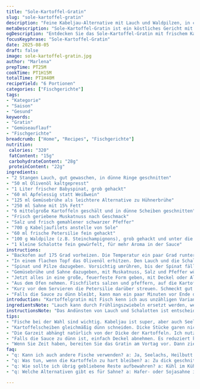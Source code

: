 ```yaml
---
title: "Sole-Kartoffel-Gratin"
slug: "sole-kartoffel-gratin"
description: "Feine Kabeljau-Alternative mit Lauch und Waldpilzen, in cremiger Sauce mit gedünsteten Spinatblättern und einer Prise Muskat, im Ofen langsam gegart, bis Kartoffeln weich sind und Fisch zart zerfällt. Verzicht auf klassischen Wein, stattdessen leichter Apfelessig für Tiefe. Die Butter wird durch Olivenöl ersetzt, ergibt harmonischen Geschmack ohne zu schwer zu werden. Voller Geschmack, ohne Mehl oder Eier, kein Gluten, keine Nüsse. Eine Variante, die für Kenner Alternativen zum Standard bietet und Tricks zeigt, den Gargrad der Kartoffeln und des Fisches sicher zu überprüfen."
metaDescription: "Sole-Kartoffel-Gratin ist ein köstliches Gericht mit Kabeljau, Lauch und Waldpilzen, vereinbart in einer cremigen Sauce."
ogDescription: "Entdecken Sie das Sole-Kartoffel-Gratin mit frischem Kabeljau, zartem Lauch und aromatischen Waldpilzen für ein besonderes Essen."
focusKeyphrase: "Sole-Kartoffel-Gratin"
date: 2025-08-05
draft: false
image: sole-kartoffel-gratin.jpg
author: "Marlena"
prepTime: PT25M
cookTime: PT1H15M
totalTime: PT1H40M
recipeYield: "6 Portionen"
categories: ["Fischgerichte"]
tags:
- "Kategorie"
- "Saison"
- "Gesund"
keywords:
- "Gratin"
- "Gemüseauflauf"
- "Fischgerichte"
breadcrumb: ["Home", "Recipes", "Fischgerichte"]
nutrition: 
 calories: "320"
 fatContent: "15g"
 carbohydrateContent: "28g"
 proteinContent: "22g"
ingredients:
- "2 Stangen Lauch, gut gewaschen, in dünne Ringe geschnitten"
- "50 ml Olivenöl kaltgepresst"
- "1 Liter frischer Babyspinat, grob gehackt"
- "60 ml Apfelessig statt Weißwein"
- "125 ml Gemüsebrühe als leichtere Alternative zu Hühnerbrühe"
- "250 ml Sahne mit 15% Fett"
- "6 mittelgroße Kartoffeln geschält und in dünne Scheiben geschnitten"
- "Frisch geriebene Muskatnuss nach Geschmack"
- "Salz und frisch gemahlener schwarzer Pfeffer"
- "700 g Kabeljaufilets anstelle von Sole"
- "60 ml frische Petersilie fein gehackt"
- "100 g Waldpilze (z.B. Steinchampignons), grob gehackt und unter die Spinatmischung"
- "1 kleine Schalotte fein gewürfelt, für mehr Aroma in der Sauce"
instructions:
- "Backofen auf 175 Grad vorheizen. Die Temperatur ein paar Grad runter, nie zu heiß, sonst trocknet das Ganze aus."
- "In einem flachen Topf das Olivenöl erhitzen. Den Lauch und die Schalotten darin bei mittlerer Hitze andünsten, fünf bis sieben Minuten, bis sie glasig sind, aber nicht braun. Wichtiger Punkt: Nicht zu heiß, sonst karamellisieren sie zu schnell und werden bitter."
- "Spinat und Pilze dazugeben. Vorsichtig umrühren, bis der Spinat fällt und die Pilze etwas Farbe bekommen, circa drei bis fünf Minuten. Dann den Apfelessig einrühren und kurz einkochen, um die Säure abzumildern."
- "Gemüsebrühe und Sahne dazugeben, mit Muskatnuss, Salz und Pfeffer würzen. Aufkochen lassen. Dann die Kartoffelscheiben unterheben, alles gut vermischen, damit jede Scheibe etwas Flüssigkeit abbekommt."
- "Jetzt alles in eine große, feuerfeste Form geben, mit Deckel oder Alufolie bedecken. In den Ofen schieben. Ca. 35 bis 45 Minuten backen, je nachdem wie dick die Kartoffelscheiben sind. Tipp: Mit einer Gabel zwischendurch testen, Kartoffeln sollten fast weich sein, aber nicht zerfallen."
- "Aus dem Ofen nehmen. Fischfilets salzen und pfeffern, auf die Kartoffel-Gemüse-Mischung legen. Offen zurück in den Ofen geben und weitere 15 bis 20 Minuten garen, bis der Fisch leicht schuppig und durch ist. Nicht zu lange, sonst wird er trocken."
- "Kurz vor dem Servieren die Petersilie darüber streuen. Schmeckt gut mit einem frischen grünen Salat und knusprigem Baguette."
- "Falls die Sauce zu dünn bleibt, kann man ein paar Minuten vor Ende der Garzeit den Deckel abnehmen und den Auflauf offen ziehen lassen, so reduziert sich die Flüssigkeit etwas und die Oberfläche bekommt einen angenehmen Glanz."
introduction: "Kartoffelgratin mit Fisch kenn ich aus unzähligen Varianten, doch die Zugabe von Lauch und Waldpilzen bringt Tiefe, die oft fehlt. Apfelessig ersetzt Weißwein, bringt Säure und Wärme, ohne den Geschmack zu dominieren. Für die richtige Konsistenz der Kartoffeln achte ich auf dünne Scheiben und genug Zeit im Ofen – sie müssen fast durch sein, bevor der Fisch draufkommt, sonst sind die Texturen unausgeglichen. Mein Trick: Immer noch etwas Creme dazugeben, damit nichts austrocknet. Ein Klassiker wird hier leicht abgewandelt, um Heftrigkeit zu vermeiden und ein leichteres Gericht auf den Tisch zu bringen. War früher skeptisch, was Gemüse wie Pilze in so einem Gericht angeht, aber das funktioniert hervorragend, gibt erdige Noten und feuchte Balance."
ingredientsNote: "Lauch kann durch Frühlingszwiebeln ersetzt werden, wenn keine zur Hand sind – Geschmack etwas frischer, weniger süß. Für die Sahne tut es auch eine vegane Alternative, etwa Hafer- oder Sojasahne, wenn Milchprodukte gemieden werden. Statt Kabeljau funktioniert auch Seelachs oder Heilbutt. Fein gewürfelte Schalotten gegen Zwiebeln tauschen spart Zeit, aber gibt weniger Süße. Die Kartoffeln schäle unbedingt dünn – dicke Schalen beeinträchtigen den Garpunkt und machen das Mundgefühl holprig. Pilze frisch, gut sauber gebürstet, nicht gewaschen, da verlieren sie Aroma und Wasser zieht ins Gericht. Olivenöl gibt gesündere Fettsäuren als Butter, geschmacklich neutralisiert es nicht, gibt fruchtige Noten."
instructionsNote: "Das Andünsten von Lauch und Schalotten ist entscheidend – glasig, weich, aber nicht braun, das bringt Süße ohne Bitterkeit. Spinat und Pilze gib früh dazu, damit Flüssigkeit austritt und eine sämige Basis entsteht. Apfelessig erst nach dem Gurken des Spinats zugeben, damit die Säure sanft bleibt. Kartoffelscheiben sollten gleichmäßig dünn geschnitten sein, damit sie gleichzeitig garen können – zu dick oder ungleich und Teile bleiben hart. Deckel hilft Feuchtigkeit zu halten, ohne ihn kocht die Flüssigkeit zu schnell weg und Kartoffeln trocknen aus. Vor dem finalen Fisch-Auflegen sicher sein, dass die Kartoffeln fast gar sind, sonst ergibt es keinen Spaß. Fisch nur leicht würzen, sein Eigengeschmack soll glänzen. Im letzten Backabschnitt aufpassen, nicht zu trocken garen. Abschließend frische Petersilie sorgt für Farbe und Aroma, nicht zu früh zugeben, sonst verliert sie Farbe."
tips:
- "Fische bei der Wahl sind wichtig. Kabeljau ist super, aber auch Seelachs passt gut. Frische oder tiefgefrorene Varianten? Beide funktionieren. Lauch gut waschen. Er kann dreckig sein, beim Schneiden saftet er viel. Beim Andünsten aufpassen, dass er nicht zu braun wird. Das gibt Bitterkeit. Petersilie erst ganz zum Schluss dazu, um die Farbe zu bewahren."
- "Kartoffelscheiben gleichmäßig dünn schneiden. Dicke Stücke garen nicht gleich. Wenn Sie eine Mandoline haben, nutzen Sie sie. Wenn nicht, mit einem scharfen Messer. Vor allem keine dicken Krusten lassen. Gemüsebrühe für weniger Kalorien. Es geht auch mit Wasser, aber dann wenig Geschmack. Flüssigkeit kurz eindicken lassen vor dem Fisch auflegen, damit alles harmonisch bleibt."
- "Die Garzeit abhängt natürlich von der Dicke der Kartoffeln. Ich nutze eine Gabel, um zwischendurch zu testen. Wenn fast weich, zur Ruhe bringen, bevor der Fisch kommt. Die Zugabe von Apfelessig ist genial, bringt Säure, aber dominiert nicht den Fisch. Beim Fisch genau aufpassen, garen, nicht übergaren. Wenn Fisch aussieht, dass er etwas glänzt, ist er meist perfekt."
- "Falls die Sauce zu dünn ist, einfach Deckel abnehmen. Es reduziert kurz vor Schluss die Flüssigkeit. Kartoffeln so bleiben saftig. Aber aufpassen, dass sie nicht zu trocken werden. Auch wenn die Kartoffeln nicht den perfekten Gargrad haben, wird das hinbekommen. Unter Umständen etwas Wasser oder Brühe nach Schütten in der letzten Phase, um alles geschmeidig zu halten."
- "Wenn Sie Zeit haben, bereiten Sie das Gratin am Vortag vor. Dann zieht es besser durch, die Aromen vereinen sich. Aufwärmen ist dann leicht, im Ofen einfach kurz garen. Küchen sind manchmal chaotisch, daher kann es besser sein, einige Zutaten bereits vorbereitet zu haben. Aus Erfahrung kann auch das Kochen mehr Spaß machen, weniger Stress."
faq:
- "q: Kann ich auch andere Fische verwenden? a: Ja, Seelachs, Heilbutt sind gute Optionen. Immer auf Frische achten. Fische sollten nicht drücken. Dicke Fischstücke brauchen mehr Zeit. Manchmal gewürzt lassen, manchmal nicht, abhängig vom Gericht."
- "q: Was tun, wenn die Kartoffeln zu hart bleiben? a: Zu dick geschnitten? Dann länger dämpfen. Oder auf die Menge der Kochflüssigkeit achten. Ggf. vorher wenig vorgekocht. Feuchtigkeit hilft, die Textur weich zu machen."
- "q: Wie sollte ich übrig gebliebene Reste aufbewahren? a: Kühl im Kühlschrank. In den ersten zwei Tagen essen. Oder einfrieren für später, aber Blick auf die Textur nach dem Auftauen beachten. Aufwärmen im Ofen gibt meist die beste Resultate."
- "q: Welche Alternativen gibt es für Sahne? a: Hafer- oder Sojasahne ist eine Möglichkeit. Manchmal auch Kokosmilch, aber Achtung, das beeinflusst den Geschmack. Kalorien reduzieren – die Konsistenz wichtig halten."

---
```

